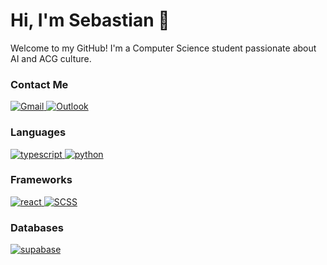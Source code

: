 # Hi, I'm Sebastian 👋
Welcome to my GitHub! I'm a Computer Science student passionate about AI and ACG culture.


### Contact Me
<p align="left">
  <a href="mailto:sebastianramli77@gmail.com">
    <img src="https://img.shields.io/badge/Gmail-D14836?style=for-the-badge&logo=gmail&logoColor=white" alt="Gmail"/>
  </a>
  <a href="mailto:dominikus.ramli@binus.ac.id">
    <img src="https://img.shields.io/badge/Outlook-0078D4?style=for-the-badge&logo=microsoft-outlook&logoColor=white" alt="Outlook"/>
  </a>
</p>

### Languages
<a href="https://www.typescriptlang.org/" target="_blank" rel="noreferrer">
  <img src="https://img.shields.io/badge/TypeScript-3178C6?style=for-the-badge&logo=typescript&logoColor=white" alt="typescript" />
</a>
<a href="https://www.python.org" target="_blank" rel="noreferrer">
  <img src="https://img.shields.io/badge/Python-3776AB?style=for-the-badge&logo=python&logoColor=white" alt="python" />
</a>

### Frameworks
<a href="https://reactjs.org/" target="_blank" rel="noreferrer">
  <img src="https://img.shields.io/badge/React-20232A?style=for-the-badge&logo=react&logoColor=61DAFB" alt="react" />
</a>
<a href="https://sass-lang.com/" target="_blank" rel="noreferrer">
    <img src="https://img.shields.io/badge/SCSS-CC6699?style=for-the-badge&logo=sass&logoColor=white" alt="SCSS"/>
</a>


### Databases
<a href="https://supabase.com/" target="_blank" rel="noreferrer">
  <img src="https://img.shields.io/badge/Supabase-3ECF8E?style=for-the-badge&logo=supabase&logoColor=white" alt="supabase" />
</a>



